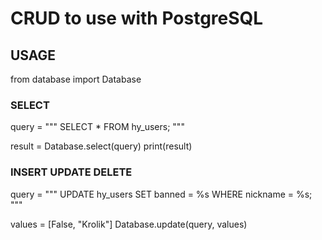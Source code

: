 # CRUD to use with PostgreSQL

## USAGE
from database import Database

### SELECT
query = """ 
            SELECT * FROM hy_users; 
        """
        
result = Database.select(query)
print(result)

### INSERT UPDATE DELETE
query = """ 
            UPDATE hy_users SET banned = %s WHERE nickname = %s; 
        """

values = [False, "Krolik"]
Database.update(query, values)